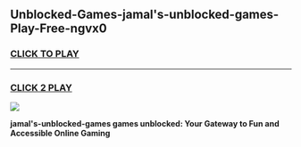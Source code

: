 
## Unblocked-Games-jamal's-unblocked-games-Play-Free-ngvx0
<h3>
<a href="https://premium76.site?title=jamal's-unblocked-games&ref=23A">CLICK TO PLAY</a></h3>
<hr>

<h3>
<a href="https://premium76.site?title=jamal's-unblocked-games&ref=23A">CLICK 2 PLAY</a>
  
</h3>

<a href="https://premium76.site?title=jamal's-unblocked-games&ref=23A"><img src="https://clearcache.store/games.png"></a>


**jamal's-unblocked-games games unblocked: Your Gateway to Fun and Accessible Online Gaming**
